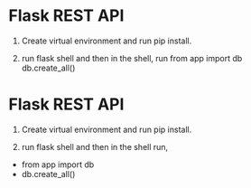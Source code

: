 
# Flask REST API

1. Create virtual environment and run pip install.

2. run flask shell and then in the shell, 
run from app import db 
db.create_all()


# Flask REST API

1. Create virtual environment and run pip install.

2. run flask shell and then in the shell run, 
- from app import db 
- db.create_all()

